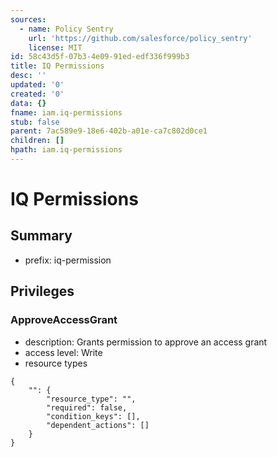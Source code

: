 ```yaml
---
sources:
  - name: Policy Sentry
    url: 'https://github.com/salesforce/policy_sentry'
    license: MIT
id: 58c43d5f-07b3-4e09-91ed-edf336f999b3
title: IQ Permissions
desc: ''
updated: '0'
created: '0'
data: {}
fname: iam.iq-permissions
stub: false
parent: 7ac589e9-18e6-402b-a01e-ca7c802d0ce1
children: []
hpath: iam.iq-permissions
---
```

# IQ Permissions

## Summary

- prefix: iq-permission

## Privileges

### ApproveAccessGrant

- description: Grants permission to approve an access grant
- access level: Write
- resource types

```
{
    "": {
        "resource_type": "",
        "required": false,
        "condition_keys": [],
        "dependent_actions": []
    }
}
```
